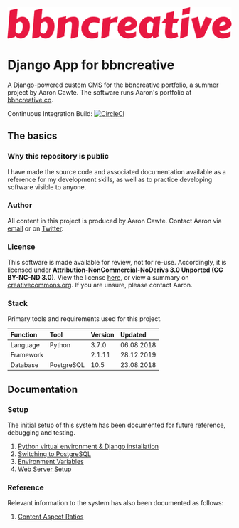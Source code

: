 <p align="center">
  <img src="bbncreative.svg" alt="bbncreative logotype" />
</p>

# Django App for bbncreative

A Django-powered custom CMS for the bbncreative portfolio, a summer project by Aaron Cawte. The software runs Aaron's portfolio at [bbncreative.co](https://bbncreative.co).

Continuous Integration Build: [![CircleCI](https://circleci.com/gh/aaroncawte/bbncreative-portfolio/tree/master.svg?style=svg&circle-token=dbf29770a59f46187030dc984ae4c03e1f988f42)](https://circleci.com/gh/aaroncawte/bbncreative-portfolio)

## The basics

### Why this repository is public

I have made the source code and associated documentation available as a reference for my development skills, as well as to practice developing software visible to anyone.

### Author

All content in this project is produced by Aaron Cawte.
Contact Aaron via [email](mailto:aaron@bbncreative.co) or on [Twitter](https://twitter.com/aaroncawte).

### License

This software is made available for review, not for re-use. Accordingly, it is licensed under **Attribution-NonCommercial-NoDerivs 3.0 Unported (CC BY-NC-ND 3.0)**. View the license [here](/LICENSE.md), or view a summary on [creativecommons.org](https://creativecommons.org/licenses/by-nc-nd/3.0/). If you are unsure, please contact Aaron.

### Stack

Primary tools and requirements used for this project.

| Function  | Tool       | Version | Updated    |
| :-------- | :--------- | :------ | :--------- |
| Language  | Python     | 3.7.0   | 06.08.2018 |
| Framework |            | 2.1.11  | 28.12.2019 |
| Database  | PostgreSQL | 10.5    | 23.08.2018 |

## Documentation

### Setup

The initial setup of this system has been documented for future reference, debugging and testing.

1. [Python virtual environment & Django installation](/docs/setup/virtualenv.md)
2. [Switching to PostgreSQL](/docs/setup/postgresql.md)
3. [Environment Variables](/docs/setup/envvars.md)
4. [Web Server Setup](/docs/setup/webserver.md)

### Reference

Relevant information to the system has also been documented as follows:

1. [Content Aspect Ratios](/docs/appendices/aspect_ratios.md)
